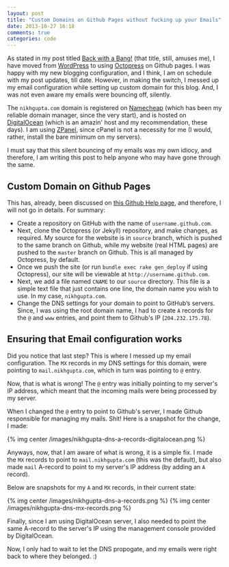 ```yaml
---
layout: post
title: "Custom Domains on Github Pages without fucking up your Emails"
date: 2013-10-27 16:18
comments: true
categories: code
---
```


As stated in my post titled [Back with a Bang!](/personal/back-with-a-bang/)
(that title, still, amuses me), I have moved from
[WordPress](http://wordpress.org) to using [Octopress](http://octopress.org) on
Github pages. I was happy with my new blogging configuration, and I think, I am
on schedule with my post updates, till date. However, in making the switch,
I messed up my email configuration while setting up custom domain for this blog.
And, I was not even aware my emails were bouncing off, silently.

<!-- more -->

The `nikhgupta.com` domain is registered on [Namecheap](http://namecheap.com)
(which has been my reliable domain manager, since the very start), and is hosted
on [DigitalOcean](http://digitalocean.com) (which is an amazin' host and my
recommendation, these days). I am using [ZPanel](http://zpanelcp.com), since
cPanel is not a necessity for me (I would, rather, install the bare minimum on
my servers).

I must say that this silent bouncing of my emails was my own idiocy, and
therefore, I am writing this post to help anyone who may have gone through the
same.

## Custom Domain on Github Pages

This has, already, been discussed on [this Github Help page](https://help.github.com/articles/setting-up-a-custom-domain-with-pages),
and therefore, I will not go in details. For summary:

- Create a repository on GitHub with the name of `username.github.com`.
- Next, clone the Octopress (or Jekyll) repository, and make changes, as
  required. My source for the website is in `source` branch, which is pushed to
  the same branch on Github, while my website (real HTML pages) are pushed to
  the `master` branch on Github. This is all managed by Octopress, by default.
- Once we push the site (or run `bundle exec rake gen_deploy` if using
  Octopress), our site will be viewable at `http://username.github.com`.
- Next, we add a file named `CNAME` to our `source` directory. This file is
  a simple text file that just contains one line, the domain name you wish to
  use. In my case, `nikhgupta.com`.
- Change the DNS settings for your domain to point to GitHub’s servers. Since,
  I was using the root domain name, I had to create `A` records for the `@` and
  `www` entries, and point them to Github's IP (`204.232.175.78`).

## Ensuring that Email configuration works

Did you notice that last step? This is where I messed up my email
configuration. The `MX` records in my DNS settings for this domain, were
pointing to `mail.nikhgupta.com`, which in turn was pointing to `@` entry.

Now, that is what is wrong! The `@` entry was initially pointing to my server's
IP address, which meant that the incoming mails were being processed by my
server.

When I changed the `@` entry to point to Github's server, I made Github
responsible for managing my mails. Shit! Here is a snapshot for the change,
I made:

{% img center /images/nikhgupta-dns-a-records-digitalocean.png %}

Anyways, now, that I am aware of what is wrong, it is a simple fix. I made the
`MX` records to point to `mail.nikhgupta.com` (this was the default), but also
made `mail` A-record to point to my server's IP address (by adding an `A`
record).

Below are snapshots for my `A` and `MX` records, in their current state:

{% img center /images/nikhgupta-dns-a-records.png %}
{% img center /images/nikhgupta-dns-mx-records.png %}

Finally, since I am using DigitalOcean server, I also needed to point the same
A-record to the server's IP using the management console provided by
DigitalOcean.

Now, I only had to wait to let the DNS propogate, and my emails were right back
to where they belonged. :)
